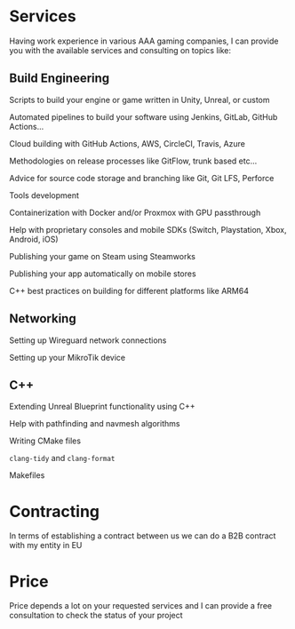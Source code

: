 # Services

Having work experience in various AAA gaming companies, I can provide you with the available services and consulting on topics like:

## Build Engineering

<i class="fa fa-scroll" aria-hidden="true"></i> Scripts to build your engine or game written in Unity, Unreal, or custom

<i class="fa-brands fa-jenkins" aria-hidden="true"></i> Automated pipelines to build your software using Jenkins, GitLab, 
GitHub Actions...

<i class="fa fa-amazon" aria-hidden="true"></i> Cloud building with GitHub Actions, AWS, CircleCI, Travis, Azure

<i class="fa fa-github" aria-hidden="true"></i> Methodologies on release processes like GitFlow, trunk based etc...

<i class="fa fa-git" aria-hidden="true"></i> Advice for source code storage and branching like Git, Git LFS, Perforce
  
<i class="fa fa-tools" aria-hidden="true"></i> Tools development

<i class="fa-brands fa-docker" aria-hidden="true"></i> Containerization with Docker and/or Proxmox with GPU passthrough
  
<i class="fa-brands fa-playstation" aria-hidden="true"></i> Help with proprietary consoles and mobile SDKs (Switch, Playstation, Xbox, Android, iOS)
  
<i class="fa fa-steam" aria-hidden="true"></i> Publishing your game on Steam using Steamworks

<i class="fa-brands fa-app-store-ios" aria-hidden="true"></i> Publishing your app automatically on mobile stores

<i class="fa fa-microchip" aria-hidden="true"></i> C++ best practices on building for different platforms like ARM64

## Networking

<i class="fa-solid fa-network-wired"></i> Setting up Wireguard network connections

<i class="fa-solid fa-server"></i> Setting up your MikroTik device

## C++

Extending Unreal Blueprint functionality using C++

Help with pathfinding and navmesh algorithms

Writing CMake files

`clang-tidy` and `clang-format`

Makefiles

# Contracting

In terms of establishing a contract between us we can do a B2B contract with my entity in EU

# Price

Price depends a lot on your requested services and I can provide a free consultation to check the status of your project
